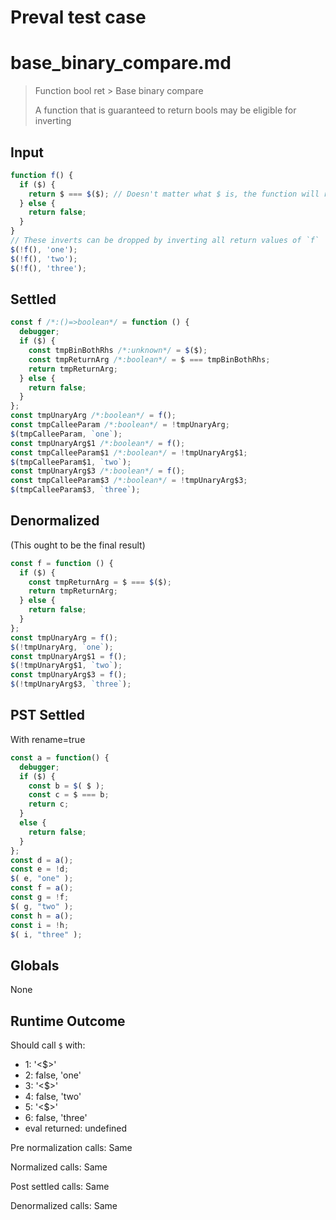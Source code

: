 # Preval test case

# base_binary_compare.md

> Function bool ret > Base binary compare
>
> A function that is guaranteed to return bools may be eligible for inverting

## Input

`````js filename=intro
function f() {
  if ($) {
    return $ === $($); // Doesn't matter what $ is, the function will return true or false.
  } else {
    return false;
  }
}
// These inverts can be dropped by inverting all return values of `f`
$(!f(), 'one');
$(!f(), 'two');
$(!f(), 'three');
`````


## Settled


`````js filename=intro
const f /*:()=>boolean*/ = function () {
  debugger;
  if ($) {
    const tmpBinBothRhs /*:unknown*/ = $($);
    const tmpReturnArg /*:boolean*/ = $ === tmpBinBothRhs;
    return tmpReturnArg;
  } else {
    return false;
  }
};
const tmpUnaryArg /*:boolean*/ = f();
const tmpCalleeParam /*:boolean*/ = !tmpUnaryArg;
$(tmpCalleeParam, `one`);
const tmpUnaryArg$1 /*:boolean*/ = f();
const tmpCalleeParam$1 /*:boolean*/ = !tmpUnaryArg$1;
$(tmpCalleeParam$1, `two`);
const tmpUnaryArg$3 /*:boolean*/ = f();
const tmpCalleeParam$3 /*:boolean*/ = !tmpUnaryArg$3;
$(tmpCalleeParam$3, `three`);
`````


## Denormalized
(This ought to be the final result)

`````js filename=intro
const f = function () {
  if ($) {
    const tmpReturnArg = $ === $($);
    return tmpReturnArg;
  } else {
    return false;
  }
};
const tmpUnaryArg = f();
$(!tmpUnaryArg, `one`);
const tmpUnaryArg$1 = f();
$(!tmpUnaryArg$1, `two`);
const tmpUnaryArg$3 = f();
$(!tmpUnaryArg$3, `three`);
`````


## PST Settled
With rename=true

`````js filename=intro
const a = function() {
  debugger;
  if ($) {
    const b = $( $ );
    const c = $ === b;
    return c;
  }
  else {
    return false;
  }
};
const d = a();
const e = !d;
$( e, "one" );
const f = a();
const g = !f;
$( g, "two" );
const h = a();
const i = !h;
$( i, "three" );
`````


## Globals


None


## Runtime Outcome


Should call `$` with:
 - 1: '<$>'
 - 2: false, 'one'
 - 3: '<$>'
 - 4: false, 'two'
 - 5: '<$>'
 - 6: false, 'three'
 - eval returned: undefined

Pre normalization calls: Same

Normalized calls: Same

Post settled calls: Same

Denormalized calls: Same
